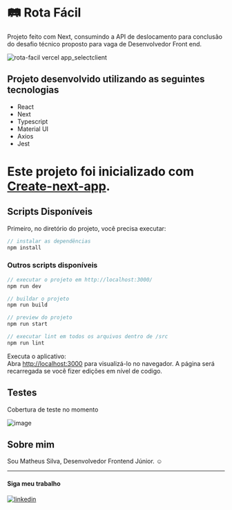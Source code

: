 # 🛤️ Rota Fácil

Projeto feito com Next, consumindo a API de deslocamento para conclusão do desafio técnico proposto para vaga de Desenvolvedor Front end.

![rota-facil vercel app_selectclient](https://github.com/matheusdsilva01/RotaFacil/assets/85570707/b9fa4949-5fb6-41a2-8a89-f273e009fda4)

## Projeto desenvolvido utilizando as seguintes tecnologias

- React
- Next
- Typescript
- Material UI
- Axios
- Jest

# Este projeto foi inicializado com [Create-next-app](https://github.com/vercel/next.js/tree/canary/packages/create-next-app).

## Scripts Disponíveis

Primeiro, no diretório do projeto, você precisa executar:

```jsx
// instalar as dependências
npm install
```
### Outros scripts disponíveis
```jsx
// executar o projeto em http://localhost:3000/
npm run dev
```

```jsx
// buildar o projeto
npm run build
```

```jsx
// preview do projeto
npm run start
```

```jsx
// executar lint em todos os arquivos dentro de /src
npm run lint
```

Executa o aplicativo:\
Abra [http://localhost:3000](http://localhost:3000) para visualizá-lo no navegador.
A página será recarregada se você fizer edições em nível de codigo.

## Testes
Cobertura de teste no momento

![image](https://github.com/matheusdsilva01/RotaFacil/assets/85570707/46c54632-8a9e-4425-abb6-09bc159108fa)

## Sobre mim

Sou Matheus Silva, Desenvolvedor Frontend Júnior. ☺️

---

#### Siga meu trabalho
[![linkedin](https://img.shields.io/badge/LinkedIn-0077B5?style=for-the-badge&logo=linkedin&logoColor=white)](https://www.linkedin.com/in/matheus-silva-ti/)
